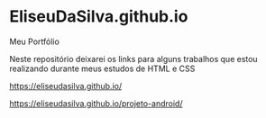 # EliseuDaSilva.github.io

Meu Portfólio

Neste repositório deixarei os links para alguns trabalhos que estou realizando durante meus estudos de HTML e CSS

https://eliseudasilva.github.io/

https://eliseudasilva.github.io/projeto-android/
